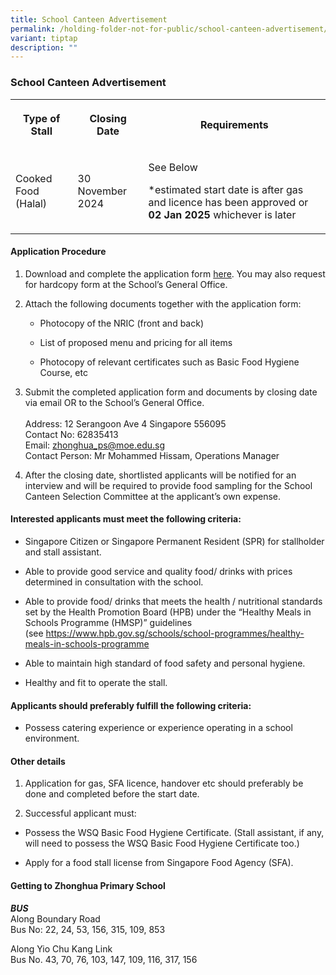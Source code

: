 ```yaml
---
title: School Canteen Advertisement
permalink: /holding-folder-not-for-public/school-canteen-advertisement/
variant: tiptap
description: ""
---
```

<h3><strong>School Canteen Advertisement</strong></h3>
<table style="minWidth: 75px">
<colgroup>
<col>
<col>
<col>
</colgroup>
<tbody>
<tr>
<th rowspan="1" colspan="1">
<p>Type of Stall</p>
</th>
<th rowspan="1" colspan="1">
<p>Closing Date</p>
</th>
<th rowspan="1" colspan="1">
<p>Requirements</p>
</th>
</tr>
<tr>
<td rowspan="1" colspan="1">
<p>Cooked Food (Halal)</p>
</td>
<td rowspan="1" colspan="1">
<p>30 November 2024</p>
</td>
<td rowspan="1" colspan="1">
<p>See Below</p>
<p></p>
<p>*estimated start date is after gas and licence has been approved or <strong>02 Jan 2025</strong> whichever
is later</p>
</td>
</tr>
</tbody>
</table>
<h4><strong>Application Procedure</strong></h4>
<ol data-tight="true" class="tight">
<li>
<p>Download and complete the application form <a href="/files/Application_for_Canteen_Stall_FormBF7.pdf" rel="noopener noreferrer nofollow" target="_blank">here</a>. You may
also request for hardcopy form at the School’s General Office.</p>
<p></p>
</li>
<li>
<p>Attach the following documents together with the application form:</p>
<ul data-tight="true" class="tight">
<li>
<p>Photocopy of the NRIC (front and back)</p>
</li>
<li>
<p>List of proposed menu and pricing for all items</p>
</li>
<li>
<p>Photocopy of relevant certificates such as Basic Food Hygiene Course,
etc</p>
<p></p>
</li>
</ul>
</li>
<li>
<p>Submit the completed application form and documents by closing date via
email OR to the School’s General Office.
<br>
<br>Address: 12 Serangoon Ave 4 Singapore 556095
<br>Contact No: 62835413
<br>Email:&nbsp;<a href="mailto:zhonghua_ps@moe.edu.sg" rel="noopener noreferrer nofollow" target="_blank">zhonghua_ps@moe.edu.sg</a>
<br>Contact Person: Mr Mohammed Hissam, Operations Manager</p>
<p></p>
</li>
<li>
<p>After the closing date, shortlisted applicants will be notified for an
interview and will be required to provide food sampling for the School
Canteen Selection Committee at the applicant’s own expense.</p>
</li>
</ol>
<h4><strong>Interested applicants must meet the following criteria:</strong></h4>
<ul data-tight="true" class="tight">
<li>
<p>Singapore Citizen or Singapore Permanent Resident (SPR) for stallholder
and stall assistant.</p>
</li>
<li>
<p>Able to provide good service and quality food/ drinks with prices determined
in consultation with the school.</p>
</li>
<li>
<p>Able to provide food/ drinks that meets the health / nutritional standards
set by the Health Promotion Board (HPB) under the “Healthy Meals in Schools
Programme (HMSP)” guidelines (see&nbsp;<a href="https://www.hpb.gov.sg/schools/school-programmes/healthy-meals-in-schools-programme" rel="noopener nofollow" target="_blank">https://www.hpb.gov.sg/schools/school-programmes/healthy-meals-in-schools-programme</a>
</p>
</li>
<li>
<p>Able to maintain high standard of food safety and personal hygiene.</p>
</li>
<li>
<p>Healthy and fit to operate the stall.</p>
</li>
</ul>
<h4><strong>Applicants should preferably fulfill the following criteria:</strong></h4>
<ul data-tight="true" class="tight">
<li>
<p>Possess catering experience or experience operating in a school environment.</p>
</li>
</ul>
<h4><strong>Other details</strong></h4>
<ol data-tight="true" class="tight">
<li>
<p>Application for gas, SFA licence, handover etc should preferably be done
and completed before the start date.</p>
</li>
<li>
<p>Successful applicant must:</p>
</li>
</ol>
<ul data-tight="true" class="tight">
<li>
<p>Possess the WSQ Basic Food Hygiene Certificate. (Stall assistant, if any,
will need to possess the WSQ Basic Food Hygiene Certificate too.)</p>
</li>
<li>
<p>Apply for a food stall license from Singapore Food Agency (SFA).</p>
</li>
</ul>
<h4><strong>Getting to Zhonghua Primary School</strong></h4>
<p><strong><em>BUS</em></strong><em><br></em>Along Boundary Road
<br>Bus No: 22, 24, 53, 156, 315, 109, 853</p>
<p>Along Yio Chu Kang Link
<br>Bus No. 43, 70, 76, 103, 147, 109, 116, 317, 156</p>